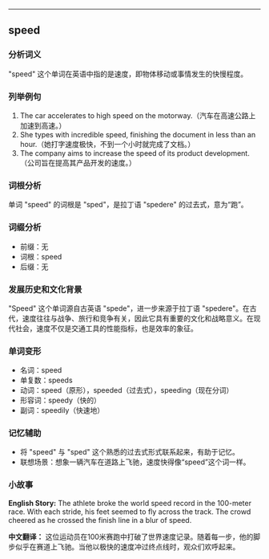 
---------------
## speed
### 分析词义
"speed" 这个单词在英语中指的是速度，即物体移动或事情发生的快慢程度。

### 列举例句
1. The car accelerates to high speed on the motorway.（汽车在高速公路上加速到高速。）
2. She types with incredible speed, finishing the document in less than an hour.（她打字速度极快，不到一个小时就完成了文档。）
3. The company aims to increase the speed of its product development.（公司旨在提高其产品开发的速度。）

### 词根分析
单词 "speed" 的词根是 "sped"，是拉丁语 "spedere" 的过去式，意为“跑”。

### 词缀分析
- 前缀：无
- 词根：speed
- 后缀：无

### 发展历史和文化背景
"Speed" 这个单词源自古英语 "spede"，进一步来源于拉丁语 "spedere"。在古代，速度往往与战争、旅行和竞争有关，因此它具有重要的文化和战略意义。在现代社会，速度不仅是交通工具的性能指标，也是效率的象征。

### 单词变形
- 名词：speed
- 单复数：speeds
- 动词：speed（原形），speeded（过去式），speeding（现在分词）
- 形容词：speedy（快的）
- 副词：speedily（快速地）

### 记忆辅助
- 将 "speed" 与 "sped" 这个熟悉的过去式形式联系起来，有助于记忆。
- 联想场景：想象一辆汽车在道路上飞驰，速度快得像“speed”这个词一样。

### 小故事
**English Story:**
The athlete broke the world speed record in the 100-meter race. With each stride, his feet seemed to fly across the track. The crowd cheered as he crossed the finish line in a blur of speed.

**中文翻译：**
这位运动员在100米赛跑中打破了世界速度记录。随着每一步，他的脚步似乎在赛道上飞驰。当他以极快的速度冲过终点线时，观众们欢呼起来。

